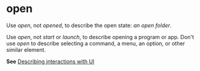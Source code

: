 # open

Use *open*, not *opened*, to describe the open state: *an open folder*.

Use *open*, not *start* or *launch*, to describe opening a program or app. Don't use *open* to describe selecting a command, a menu, an option, or other similar element.

**See** [Describing interactions with UI](~/procedures-instructions/describing-interactions-with-ui.md)
